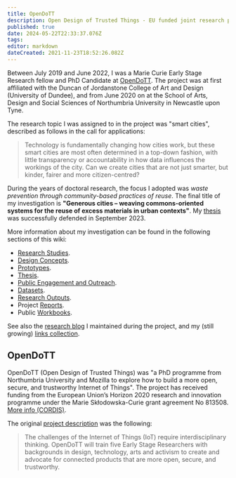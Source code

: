 ```yaml
---
title: OpenDoTT
description: Open Design of Trusted Things - EU funded joint research project (Northumbria University + Mozilla Foundation)
published: true
date: 2024-05-22T22:33:37.076Z
tags: 
editor: markdown
dateCreated: 2021-11-23T18:52:26.082Z
---
```


Between July 2019 and June 2022, I was a Marie Curie Early Stage Research fellow and PhD Candidate at [OpenDoTT](#opendott). The project was at first affiliated with the Duncan of Jordanstone College of Art and Design (University of Dundee), and from June 2020 on at the School of Arts, Design and Social Sciences of Northumbria University in Newcastle upon Tyne.

The research topic I was assigned to in the project was "smart cities", described as follows in the call for applications:

> Technology is fundamentally changing how cities work, but these smart cities are most often determined in a top-down fashion, with little transparency or accountability in how data influences the workings of the city. Can we create cities that are not just smarter, but kinder, fairer and more citizen-centred?

During the years of doctoral research, the focus I adopted was *waste prevention through community-based practices of reuse*. The final title of my investigation is **"Generous cities – weaving commons-oriented systems for the reuse of excess materials in urban contexts"**. My [thesis](thesis) was successfully defended in September 2023.

More information about my investigation can be found in the following sections of this wiki:

- [Research Studies](/opendott/studies).
- [Design Concepts](/opendott/concepts).
- [Prototypes](/opendott/prototypes).
- [Thesis](/opendott/thesis).
- [Public Engagement and Outreach](/opendott/public).
- [Datasets](/opendott/datasets).
- [Research Outputs](/opendott/outputs).
- Project [Reports](/opendott/reports/).
- Public [Workbooks](/opendott/workbooks).

See also the [research blog](https://is.efeefe.me/opendott) I maintained during the project, and my (still growing) [links collection](https://links.efeefe.me/?searchtags=opendott).

## OpenDoTT

OpenDoTT (Open Design of Trusted Things) was "a PhD programme from Northumbria University and Mozilla to explore how to build a more open, secure, and trustworthy Internet of Things". The project has received funding from the European Union’s Horizon 2020 research and innovation programme under the Marie Skłodowska-Curie grant agreement No 813508. [More info (CORDIS)](https://doi.org/10.3030/813508).

The original [project description](https://web.archive.org/web/20210517154503/https://opendott.org/) was the following:

> The challenges of the Internet of Things (IoT) require interdisciplinary thinking. OpenDoTT will train five Early Stage Researchers with backgrounds in design, technology, arts and activism to create and advocate for connected products that are more open, secure, and trustworthy.